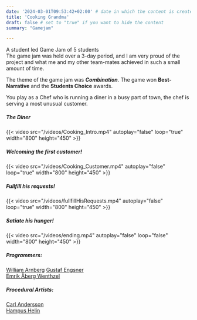 ```yaml
---
date: '2024-03-01T09:53:42+02:00' # date in which the content is created - defaults to "today"
title: 'Cooking Grandma'
draft: false # set to "true" if you want to hide the content 
summary: "Gamejam"

---
```

A student led Game Jam of 5 students  
The game jam was held over a 3-day period, and I am very proud of the project and what me and my other team-mates achieved in such a small amount of time.

The theme of the game jam was ***Combination***.
The game won **Best-Narrative** and the **Students Choice** awards.

You play as a Chef who is running a diner in a busy part of town, the chef is serving a most unusual customer. <br/>

##### The Diner
{{< video src="/videos/Cooking_Intro.mp4" autoplay="false" loop="true" width="800" height="450" >}}  

 

##### Welcoming the first customer!

{{< video src="/videos/Cooking_Customer.mp4" autoplay="false" loop="true" width="800" height="450" >}}


##### Fullfill his requests!
{{< video src="/videos/fullfillHisRequests.mp4" autoplay="false" loop="true" width="800" height="450" >}}

##### Satiate his hunger!
{{< video src="/videos/ending.mp4" autoplay="false" loop="false" width="800" height="450" >}}




##### Programmers: 
[William Arnberg](https://williamarnberg.com/)
[Gustaf Engsner](https://gengsner.github.io/)  
[Emrik Åberg Wenthzel](https://emriko.github.io/Portfolio/)

##### Procedural Artists:
[Carl Andersson](https://carlandersson.artstation.com/)  
[Hampus Helin](https://hampushelin.artstation.com/)
